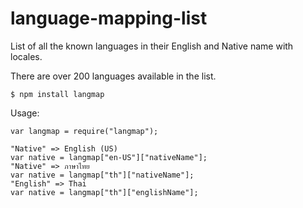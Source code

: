 language-mapping-list
=====================

List of all the known languages in their English and Native name with locales.

There are over 200 languages available in the list.

`$ npm install langmap`

Usage:

```
var langmap = require("langmap");

"Native" => English (US)
var native = langmap["en-US"]["nativeName"];
"Native" => ภาษาไทย
var native = langmap["th"]["nativeName"];
"English" => Thai
var native = langmap["th"]["englishName"];

```